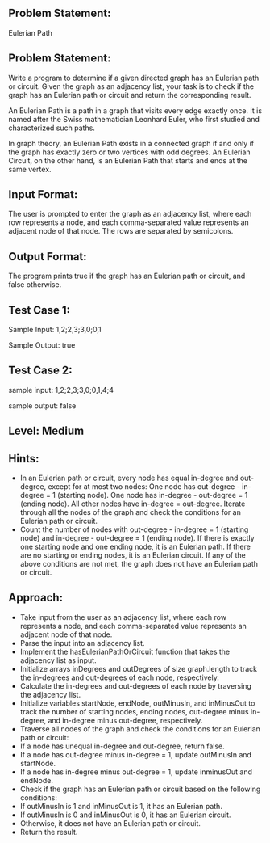 ## Problem Statement:
Eulerian Path

## Problem Statement:
Write a program to determine if a given directed graph has an Eulerian path or circuit. Given the graph as an adjacency list, your task is to check if the graph has an Eulerian path or circuit and return the corresponding result.

An Eulerian Path is a path in a graph that visits every edge exactly once. It is named after the Swiss mathematician Leonhard Euler, who first studied and characterized such paths.

In graph theory, an Eulerian Path exists in a connected graph if and only if the graph has exactly zero or two vertices with odd degrees. An Eulerian Circuit, on the other hand, is an Eulerian Path that starts and ends at the same vertex.

## Input Format:
The user is prompted to enter the graph as an adjacency list, where each row represents a node, and each comma-separated value represents an adjacent node of that node. The rows are separated by semicolons.

## Output Format:
The program prints true if the graph has an Eulerian path or circuit, and false otherwise.

## Test Case 1:
Sample Input:
1,2;2,3;3,0;0,1

Sample Output:
true

## Test Case 2:
sample input: 
1,2;2,3;3,0;0,1,4;4

sample output:
false

## Level: Medium

## Hints:
- In an Eulerian path or circuit, every node has equal in-degree and out-degree, except for at most two nodes:
One node has out-degree - in-degree = 1 (starting node).
One node has in-degree - out-degree = 1 (ending node).
All other nodes have in-degree = out-degree.
Iterate through all the nodes of the graph and check the conditions for an Eulerian path or circuit.
- Count the number of nodes with out-degree - in-degree = 1 (starting node) and in-degree - out-degree = 1 (ending node).
If there is exactly one starting node and one ending node, it is an Eulerian path.
If there are no starting or ending nodes, it is an Eulerian circuit.
If any of the above conditions are not met, the graph does not have an Eulerian path or circuit.

## Approach:
- Take input from the user as an adjacency list, where each row represents a node, and each comma-separated value represents an adjacent node of that node.
- Parse the input into an adjacency list.
- Implement the hasEulerianPathOrCircuit function that takes the adjacency list as input.
- Initialize arrays inDegrees and outDegrees of size graph.length to track the in-degrees and out-degrees of each node, respectively.
- Calculate the in-degrees and out-degrees of each node by traversing the adjacency list.
- Initialize variables startNode, endNode, outMinusIn, and inMinusOut to track the number of starting nodes, ending nodes, out-degree minus in-degree, and in-degree minus out-degree, respectively.
- Traverse all nodes of the graph and check the conditions for an Eulerian path or circuit:
- If a node has unequal in-degree and out-degree, return false.
- If a node has out-degree minus in-degree = 1, update outMinusIn and startNode.
- If a node has in-degree minus out-degree = 1, update inminusOut and endNode.
- Check if the graph has an Eulerian path or circuit based on the following conditions:
- If outMinusIn is 1 and inMinusOut is 1, it has an Eulerian path.
- If outMinusIn is 0 and inMinusOut is 0, it has an Eulerian circuit.
- Otherwise, it does not have an Eulerian path or circuit.
- Return the result.
